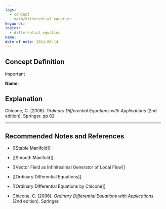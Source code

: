 ```yaml
---
tags:
  - concept
  - math/differential_equation
keywords: 
topics:
  - differential_equation
name: 
date of note: 2024-06-14
---
```


## Concept Definition

>[!important]
>**Name**: 



## Explanation


Chicone, C. (2006). _Ordinary Differential Equations with Applications_ (2nd edition). Springer. pp 82



-----------
##  Recommended Notes and References

- [[Stable Manifold]]
- [[Smooth Manifold]]

- [[Vector Field as Infinitesimal Generator of Local Flow]]

- [[Ordinary Differential Equations]]

- [[Ordinary Differential Equations by Chicone]]
- Chicone, C. (2006). _Ordinary Differential Equations with Applications_ (2nd edition). Springer.